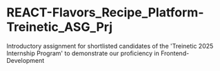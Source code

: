 # REACT-Flavors_Recipe_Platform-Treinetic_ASG_Prj
Introductory assignment for shortlisted candidates of the 'Treinetic 2025 Internship Program' to demonstrate our proficiency in Frontend-Development
